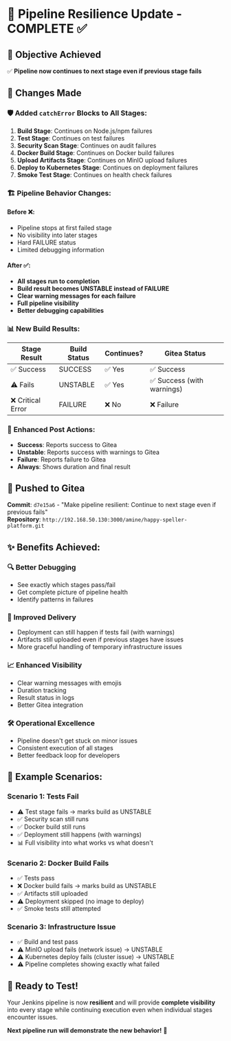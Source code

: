 # 🔧 Pipeline Resilience Update - COMPLETE ✅

## 🎯 **Objective Achieved**
✅ **Pipeline now continues to next stage even if previous stage fails**

## 📝 **Changes Made**

### 🛡️ **Added `catchError` Blocks to All Stages:**

1. **Build Stage**: Continues on Node.js/npm failures
2. **Test Stage**: Continues on test failures  
3. **Security Scan Stage**: Continues on audit failures
4. **Docker Build Stage**: Continues on Docker build failures
5. **Upload Artifacts Stage**: Continues on MinIO upload failures
6. **Deploy to Kubernetes Stage**: Continues on deployment failures
7. **Smoke Test Stage**: Continues on health check failures

### 🏗️ **Pipeline Behavior Changes:**

#### **Before** ❌:
- Pipeline stops at first failed stage
- No visibility into later stages
- Hard FAILURE status
- Limited debugging information

#### **After** ✅:
- **All stages run to completion**
- **Build result becomes UNSTABLE instead of FAILURE**
- **Clear warning messages for each failure**
- **Full pipeline visibility**
- **Better debugging capabilities**

### 📊 **New Build Results:**

| Stage Result | Build Status | Continues? | Gitea Status |
|-------------|--------------|------------|--------------|
| ✅ Success | SUCCESS | ✅ Yes | ✅ Success |
| ⚠️ Fails | UNSTABLE | ✅ Yes | ✅ Success (with warnings) |
| ❌ Critical Error | FAILURE | ❌ No | ❌ Failure |

### 🔄 **Enhanced Post Actions:**

- **Success**: Reports success to Gitea
- **Unstable**: Reports success with warnings to Gitea  
- **Failure**: Reports failure to Gitea
- **Always**: Shows duration and final result

## 🚀 **Pushed to Gitea**

**Commit**: `d7e15a6` - "Make pipeline resilient: Continue to next stage even if previous fails"  
**Repository**: `http://192.168.50.130:3000/amine/happy-speller-platform.git`

## ✨ **Benefits Achieved:**

### 🔍 **Better Debugging**
- See exactly which stages pass/fail
- Get complete picture of pipeline health
- Identify patterns in failures

### 🚀 **Improved Delivery**
- Deployment can still happen if tests fail (with warnings)
- Artifacts still uploaded even if previous stages have issues
- More graceful handling of temporary infrastructure issues

### 📈 **Enhanced Visibility**
- Clear warning messages with emojis
- Duration tracking
- Result status in logs
- Better Gitea integration

### 🛠️ **Operational Excellence**
- Pipeline doesn't get stuck on minor issues
- Consistent execution of all stages
- Better feedback loop for developers

## 🎯 **Example Scenarios:**

### Scenario 1: Tests Fail
- ⚠️ Test stage fails → marks build as UNSTABLE
- ✅ Security scan still runs
- ✅ Docker build still runs  
- ✅ Deployment still happens (with warnings)
- 📊 Full visibility into what works vs what doesn't

### Scenario 2: Docker Build Fails
- ✅ Tests pass
- ❌ Docker build fails → marks build as UNSTABLE
- ✅ Artifacts still uploaded
- ⚠️ Deployment skipped (no image to deploy)
- ✅ Smoke tests still attempted

### Scenario 3: Infrastructure Issue
- ✅ Build and test pass
- ⚠️ MinIO upload fails (network issue) → UNSTABLE
- ⚠️ Kubernetes deploy fails (cluster issue) → UNSTABLE  
- ⚠️ Pipeline completes showing exactly what failed

## 🎉 **Ready to Test!**

Your Jenkins pipeline is now **resilient** and will provide **complete visibility** into every stage while continuing execution even when individual stages encounter issues.

**Next pipeline run will demonstrate the new behavior!** 🚀